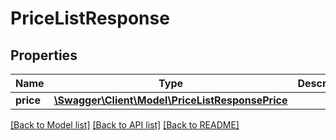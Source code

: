 # PriceListResponse

## Properties
Name | Type | Description | Notes
------------ | ------------- | ------------- | -------------
**price** | [**\Swagger\Client\Model\PriceListResponsePrice**](PriceListResponsePrice.md) |  | [optional] 

[[Back to Model list]](../README.md#documentation-for-models) [[Back to API list]](../README.md#documentation-for-api-endpoints) [[Back to README]](../README.md)


